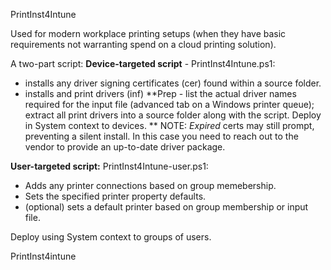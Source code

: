 PrintInst4Intune

 Used for modern workplace printing setups (when they have basic requirements not warranting spend on a cloud printing solution).
  
 A two-part script: 
 **Device-targeted script** - PrintInst4Intune.ps1:
 - installs any driver signing certificates (cer) found within a source folder.
 - installs and print drivers (inf)
 **Prep - list the actual driver names required for the input file (advanced tab on a Windows printer queue); extract all print drivers into a source folder along with the script.
 Deploy in System context to devices.
 **
 NOTE: _Expired_ certs may still prompt, preventing a silent install.  In this case you need to reach out to the vendor to provide an up-to-date driver package.

 **User-targeted script:**  PrintInst4Intune-user.ps1:
 - Adds any printer connections based on group memebership.
 - Sets the specified printer property defaults.
 - (optional) sets a default printer based on group membership or input file.

 Deploy using System context to groups of users.

PrintInst4intune
